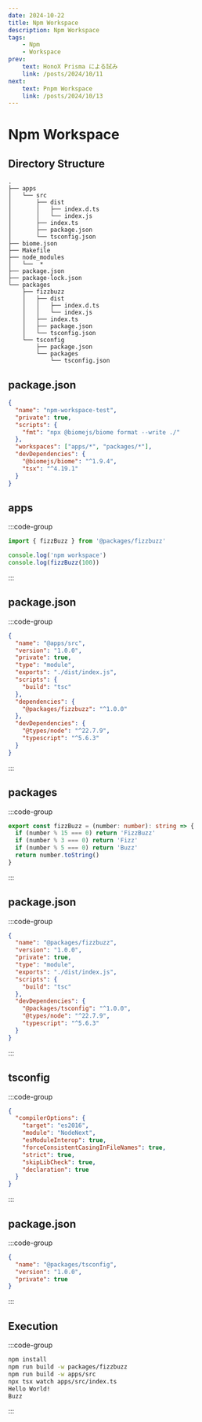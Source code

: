 ```yaml
---
date: 2024-10-22
title: Npm Workspace
description: Npm Workspace
tags: 
    - Npm
    - Workspace
prev:
    text: HonoX Prisma による試み
    link: /posts/2024/10/11
next:
    text: Pnpm Workspace
    link: /posts/2024/10/13
---
```


# Npm Workspace

## Directory Structure

```
.
├── apps
│   └── src
│       ├── dist
│       │   ├── index.d.ts
│       │   └── index.js
│       ├── index.ts
│       ├── package.json
│       └── tsconfig.json
├── biome.json
├── Makefile
├── node_modules
│   └──  *
├── package.json
├── package-lock.json
└── packages
    ├── fizzbuzz
    │   ├── dist
    │   │   ├── index.d.ts
    │   │   └── index.js
    │   ├── index.ts
    │   ├── package.json
    │   └── tsconfig.json
    └── tsconfig
        ├── package.json
        └── packages
            └── tsconfig.json
```

## package.json
```json [package.json]
{
  "name": "npm-workspace-test",
  "private": true,
  "scripts": {
    "fmt": "npx @biomejs/biome format --write ./"
  },
  "workspaces": ["apps/*", "packages/*"],
  "devDependencies": {
    "@biomejs/biome": "^1.9.4",
    "tsx": "^4.19.1"
  }
}
```

## apps
:::code-group
```ts [apps/src/index.ts]
import { fizzBuzz } from '@packages/fizzbuzz'

console.log('npm workspace')
console.log(fizzBuzz(100))
```
:::

## package.json
:::code-group
```json [apps/src/package.json]
{
  "name": "@apps/src",
  "version": "1.0.0",
  "private": true,
  "type": "module",
  "exports": "./dist/index.js",
  "scripts": {
    "build": "tsc"
  },
  "dependencies": {
    "@packages/fizzbuzz": "^1.0.0"
  },
  "devDependencies": {
    "@types/node": "^22.7.9",
    "typescript": "^5.6.3"
  }
}
```
:::

## packages
:::code-group
```ts [packages/fizzbuzz/index.ts]
export const fizzBuzz = (number: number): string => {
  if (number % 15 === 0) return 'FizzBuzz'
  if (number % 3 === 0) return 'Fizz'
  if (number % 5 === 0) return 'Buzz'
  return number.toString()
}
```
:::

## package.json
:::code-group
```json [packages/fizzbuzz/package.json]
{
  "name": "@packages/fizzbuzz",
  "version": "1.0.0",
  "private": true,
  "type": "module",
  "exports": "./dist/index.js",
  "scripts": {
    "build": "tsc"
  },
  "devDependencies": {
    "@packages/tsconfig": "^1.0.0",
    "@types/node": "^22.7.9",
    "typescript": "^5.6.3"
  }
}
```
:::

## tsconfig
:::code-group
```json [packages/tsconfig/packages/tsconfig.json]
{
  "compilerOptions": {
    "target": "es2016",
    "module": "NodeNext",
    "esModuleInterop": true,
    "forceConsistentCasingInFileNames": true,
    "strict": true,
    "skipLibCheck": true,
    "declaration": true
  }
}
```
:::

## package.json
:::code-group
```json [packages/tsconfig/package.json]
{
  "name": "@packages/tsconfig",
  "version": "1.0.0",
  "private": true
}

```
:::

## Execution

:::code-group
```sh
npm install
npm run build -w packages/fizzbuzz
npm run build -w apps/src
npx tsx watch apps/src/index.ts
Hello World!
Buzz
```
:::

